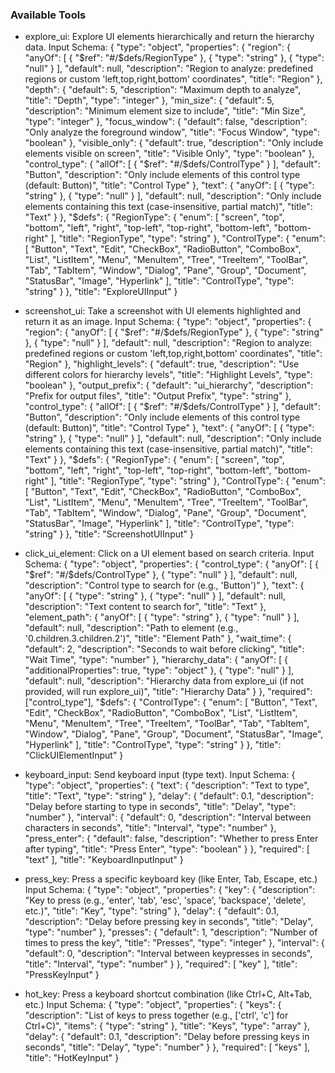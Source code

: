 ### Available Tools
- explore_ui: Explore UI elements hierarchically and return the hierarchy data.
    Input Schema:
		{
      "type": "object",
      "properties": {
        "region": {
          "anyOf": [
            {
              "$ref": "#/$defs/RegionType"
            },
            {
              "type": "string"
            },
            {
              "type": "null"
            }
          ],
          "default": null,
          "description": "Region to analyze: predefined regions or custom 'left,top,right,bottom' coordinates",
          "title": "Region"
        },
        "depth": {
          "default": 5,
          "description": "Maximum depth to analyze",
          "title": "Depth",
          "type": "integer"
        },
        "min_size": {
          "default": 5,
          "description": "Minimum element size to include",
          "title": "Min Size",
          "type": "integer"
        },
        "focus_window": {
          "default": false,
          "description": "Only analyze the foreground window",
          "title": "Focus Window",
          "type": "boolean"
        },
        "visible_only": {
          "default": true,
          "description": "Only include elements visible on screen",
          "title": "Visible Only",
          "type": "boolean"
        },
        "control_type": {
          "allOf": [
            {
              "$ref": "#/$defs/ControlType"
            }
          ],
          "default": "Button",
          "description": "Only include elements of this control type (default: Button)",
          "title": "Control Type"
        },
        "text": {
          "anyOf": [
            {
              "type": "string"
            },
            {
              "type": "null"
            }
          ],
          "default": null,
          "description": "Only include elements containing this text (case-insensitive, partial match)",
          "title": "Text"
        }
      },
      "$defs": {
        "RegionType": {
          "enum": [
            "screen",
            "top",
            "bottom",
            "left",
            "right",
            "top-left",
            "top-right",
            "bottom-left",
            "bottom-right"
          ],
          "title": "RegionType",
          "type": "string"
        },
        "ControlType": {
          "enum": [
            "Button",
            "Text",
            "Edit",
            "CheckBox",
            "RadioButton",
            "ComboBox",
            "List",
            "ListItem",
            "Menu",
            "MenuItem",
            "Tree",
            "TreeItem",
            "ToolBar",
            "Tab",
            "TabItem",
            "Window",
            "Dialog",
            "Pane",
            "Group",
            "Document",
            "StatusBar",
            "Image",
            "Hyperlink"
          ],
          "title": "ControlType",
          "type": "string"
        }
      },
      "title": "ExploreUIInput"
    }

- screenshot_ui: Take a screenshot with UI elements highlighted and return it as an image.
    Input Schema:
		{
      "type": "object",
      "properties": {
        "region": {
          "anyOf": [
            {
              "$ref": "#/$defs/RegionType"
            },
            {
              "type": "string"
            },
            {
              "type": "null"
            }
          ],
          "default": null,
          "description": "Region to analyze: predefined regions or custom 'left,top,right,bottom' coordinates",
          "title": "Region"
        },
        "highlight_levels": {
          "default": true,
          "description": "Use different colors for hierarchy levels",
          "title": "Highlight Levels",
          "type": "boolean"
        },
        "output_prefix": {
          "default": "ui_hierarchy",
          "description": "Prefix for output files",
          "title": "Output Prefix",
          "type": "string"
        },
        "control_type": {
          "allOf": [
            {
              "$ref": "#/$defs/ControlType"
            }
          ],
          "default": "Button",
          "description": "Only include elements of this control type (default: Button)",
          "title": "Control Type"
        },
        "text": {
          "anyOf": [
            {
              "type": "string"
            },
            {
              "type": "null"
            }
          ],
          "default": null,
          "description": "Only include elements containing this text (case-insensitive, partial match)",
          "title": "Text"
        }
      },
      "$defs": {
        "RegionType": {
          "enum": [
            "screen",
            "top",
            "bottom",
            "left",
            "right",
            "top-left",
            "top-right",
            "bottom-left",
            "bottom-right"
          ],
          "title": "RegionType",
          "type": "string"
        },
        "ControlType": {
          "enum": [
            "Button",
            "Text",
            "Edit",
            "CheckBox",
            "RadioButton",
            "ComboBox",
            "List",
            "ListItem",
            "Menu",
            "MenuItem",
            "Tree",
            "TreeItem",
            "ToolBar",
            "Tab",
            "TabItem",
            "Window",
            "Dialog",
            "Pane",
            "Group",
            "Document",
            "StatusBar",
            "Image",
            "Hyperlink"
          ],
          "title": "ControlType",
          "type": "string"
        }
      },
      "title": "ScreenshotUIInput"
    }

- click_ui_element: Click on a UI element based on search criteria.
    Input Schema:
		{
      "type": "object",
      "properties": {
        "control_type": {
          "anyOf": [
            {
              "$ref": "#/$defs/ControlType"
            },
            {
              "type": "null"
            }
          ],
          "default": null,
          "description": "Control type to search for (e.g., 'Button')"
        },
        "text": {
          "anyOf": [
            {
              "type": "string"
            },
            {
              "type": "null"
            }
          ],
          "default": null,
          "description": "Text content to search for",
          "title": "Text"
        },
        "element_path": {
          "anyOf": [
            {
              "type": "string"
            },
            {
              "type": "null"
            }
          ],
          "default": null,
          "description": "Path to element (e.g., '0.children.3.children.2')",
          "title": "Element Path"
        },
        "wait_time": {
          "default": 2,
          "description": "Seconds to wait before clicking",
          "title": "Wait Time",
          "type": "number"
        },
        "hierarchy_data": {
          "anyOf": [
            {
              "additionalProperties": true,
              "type": "object"
            },
            {
              "type": "null"
            }
          ],
          "default": null,
          "description": "Hierarchy data from explore_ui (if not provided, will run explore_ui)",
          "title": "Hierarchy Data"
        }
      },
      "required": ["control_type"],
      "$defs": {
        "ControlType": {
          "enum": [
            "Button",
            "Text",
            "Edit",
            "CheckBox",
            "RadioButton",
            "ComboBox",
            "List",
            "ListItem",
            "Menu",
            "MenuItem",
            "Tree",
            "TreeItem",
            "ToolBar",
            "Tab",
            "TabItem",
            "Window",
            "Dialog",
            "Pane",
            "Group",
            "Document",
            "StatusBar",
            "Image",
            "Hyperlink"
          ],
          "title": "ControlType",
          "type": "string"
        }
      },
      "title": "ClickUIElementInput"
    }

- keyboard_input: Send keyboard input (type text).
    Input Schema:
		{
      "type": "object",
      "properties": {
        "text": {
          "description": "Text to type",
          "title": "Text",
          "type": "string"
        },
        "delay": {
          "default": 0.1,
          "description": "Delay before starting to type in seconds",
          "title": "Delay",
          "type": "number"
        },
        "interval": {
          "default": 0,
          "description": "Interval between characters in seconds",
          "title": "Interval",
          "type": "number"
        },
        "press_enter": {
          "default": false,
          "description": "Whether to press Enter after typing",
          "title": "Press Enter",
          "type": "boolean"
        }
      },
      "required": [
        "text"
      ],
      "title": "KeyboardInputInput"
    }

- press_key: Press a specific keyboard key (like Enter, Tab, Escape, etc.)
    Input Schema:
		{
      "type": "object",
      "properties": {
        "key": {
          "description": "Key to press (e.g., 'enter', 'tab', 'esc', 'space', 'backspace', 'delete', etc.)",
          "title": "Key",
          "type": "string"
        },
        "delay": {
          "default": 0.1,
          "description": "Delay before pressing key in seconds",
          "title": "Delay",
          "type": "number"
        },
        "presses": {
          "default": 1,
          "description": "Number of times to press the key",
          "title": "Presses",
          "type": "integer"
        },
        "interval": {
          "default": 0,
          "description": "Interval between keypresses in seconds",
          "title": "Interval",
          "type": "number"
        }
      },
      "required": [
        "key"
      ],
      "title": "PressKeyInput"
    }

- hot_key: Press a keyboard shortcut combination (like Ctrl+C, Alt+Tab, etc.)
    Input Schema:
		{
      "type": "object",
      "properties": {
        "keys": {
          "description": "List of keys to press together (e.g., ['ctrl', 'c'] for Ctrl+C)",
          "items": {
            "type": "string"
          },
          "title": "Keys",
          "type": "array"
        },
        "delay": {
          "default": 0.1,
          "description": "Delay before pressing keys in seconds",
          "title": "Delay",
          "type": "number"
        }
      },
      "required": [
        "keys"
      ],
      "title": "HotKeyInput"
    } 